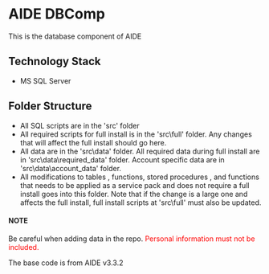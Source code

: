 # AIDE DBComp

This is the database component of AIDE

## Technology Stack
- MS SQL Server

## Folder Structure

- All SQL scripts are in the 'src' folder
- All required scripts for full install is in the 'src\full' folder.  Any changes that will affect the full install should go here.
- All data are in the 'src\data' folder. All required data during full install are in 'src\data\required_data' folder. Account specific data are in 'src\data\account_data' folder.
- All modifications to tables , functions, stored procedures , and functions that needs to be applied as a service pack and does not require a full install goes into this folder.  Note that if the change is a large one and affects the full install, full install scripts at 'src\full' must also be updated.

#### NOTE
Be careful when adding data in the repo. <span style='color:red'>Personal information must not be included.</span>

The base code is from AIDE v3.3.2
